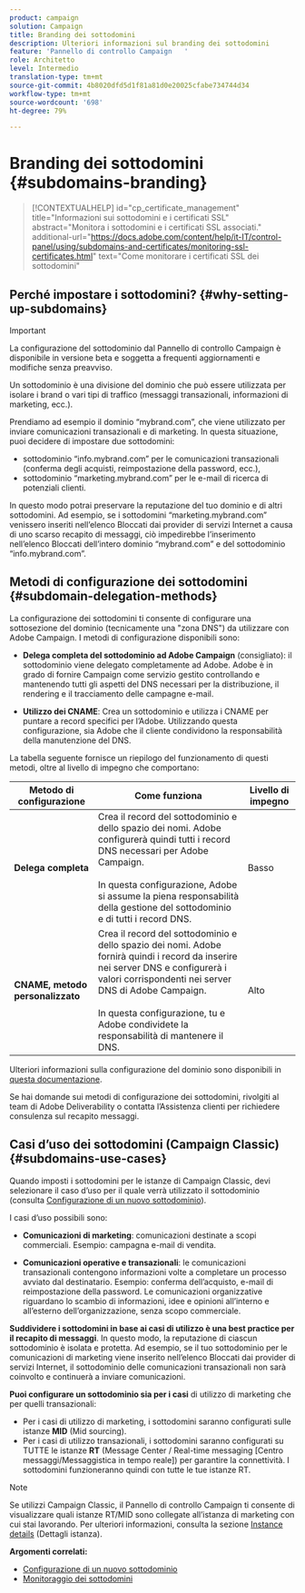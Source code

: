 ```yaml
---
product: campaign
solution: Campaign
title: Branding dei sottodomini
description: Ulteriori informazioni sul branding dei sottodomini
feature: 'Pannello di controllo Campaign   '
role: Architetto
level: Intermedio
translation-type: tm+mt
source-git-commit: 4b8020dfd5d1f81a81d0e20025cfabe734744d34
workflow-type: tm+mt
source-wordcount: '698'
ht-degree: 79%

---
```



# Branding dei sottodomini {#subdomains-branding}

>[!CONTEXTUALHELP]
>id="cp_certificate_management"
>title="Informazioni sui sottodomini e i certificati SSL"
>abstract="Monitora i sottodomini e i certificati SSL associati."
>additional-url="https://docs.adobe.com/content/help/it-IT/control-panel/using/subdomains-and-certificates/monitoring-ssl-certificates.html" text="Come monitorare i certificati SSL dei sottodomini"

## Perché impostare i sottodomini? {#why-setting-up-subdomains}

>[!IMPORTANT]
>
>La configurazione del sottodominio dal Pannello di controllo Campaign è disponibile in versione beta e soggetta a frequenti aggiornamenti e modifiche senza preavviso.

Un sottodominio è una divisione del dominio che può essere utilizzata per isolare i brand o vari tipi di traffico (messaggi transazionali, informazioni di marketing, ecc.).

Prendiamo ad esempio il dominio “mybrand.com”, che viene utilizzato per inviare comunicazioni transazionali e di marketing. In questa situazione, puoi decidere di impostare due sottodomini:

* sottodominio “info.mybrand.com” per le comunicazioni transazionali (conferma degli acquisti, reimpostazione della password, ecc.),
* sottodominio “marketing.mybrand.com” per le e-mail di ricerca di potenziali clienti.

In questo modo potrai preservare la reputazione del tuo dominio e di altri sottodomini. Ad esempio, se i sottodomini “marketing.mybrand.com” venissero inseriti nell’elenco Bloccati dai provider di servizi Internet a causa di uno scarso recapito di messaggi, ciò impedirebbe l’inserimento nell’elenco Bloccati dell’intero dominio “mybrand.com” e del sottodominio “info.mybrand.com”.

## Metodi di configurazione dei sottodomini {#subdomain-delegation-methods}

La configurazione dei sottodomini ti consente di configurare una sottosezione del dominio (tecnicamente una &quot;zona DNS&quot;) da utilizzare con Adobe Campaign. I metodi di configurazione disponibili sono:

* **Delega completa del sottodominio ad Adobe Campaign** (consigliato): il sottodominio viene delegato completamente ad Adobe. Adobe è in grado di fornire Campaign come servizio gestito controllando e mantenendo tutti gli aspetti del DNS necessari per la distribuzione, il rendering e il tracciamento delle campagne e-mail.

* **Utilizzo dei CNAME**: Crea un sottodominio e utilizza i CNAME per puntare a record specifici per l’Adobe. Utilizzando questa configurazione, sia Adobe che il cliente condividono la responsabilità della manutenzione del DNS.

La tabella seguente fornisce un riepilogo del funzionamento di questi metodi, oltre al livello di impegno che comportano:

| Metodo di configurazione | Come funziona | Livello di impegno |
|---|---|---|
| **Delega completa** | Crea il record del sottodominio e dello spazio dei nomi. Adobe configurerà quindi tutti i record DNS necessari per Adobe Campaign.<br/><br/>In questa configurazione, Adobe si assume la piena responsabilità della gestione del sottodominio e di tutti i record DNS. | Basso |
| **CNAME, metodo personalizzato** | Crea il record del sottodominio e dello spazio dei nomi. Adobe fornirà quindi i record da inserire nei server DNS e configurerà i valori corrispondenti nei server DNS di Adobe Campaign.<br/><br/>In questa configurazione, tu e Adobe condividete la responsabilità di mantenere il DNS. | Alto |

Ulteriori informazioni sulla configurazione del dominio sono disponibili in [questa documentazione](https://helpx.adobe.com/it/campaign/kb/domain-name-delegation.html).

Se hai domande sui metodi di configurazione dei sottodomini, rivolgiti al team di Adobe Deliverability o contatta l’Assistenza clienti per richiedere consulenza sul recapito messaggi.

## Casi d’uso dei sottodomini (Campaign Classic){#subdomains-use-cases}

Quando imposti i sottodomini per le istanze di Campaign Classic, devi selezionare il caso d’uso per il quale verrà utilizzato il sottodominio (consulta [Configurazione di un nuovo sottodominio](../../subdomains-certificates/using/setting-up-new-subdomain.md)).

I casi d’uso possibili sono:

* **Comunicazioni di marketing**: comunicazioni destinate a scopi commerciali. Esempio: campagna e-mail di vendita.

* **Comunicazioni operative e transazionali**: le comunicazioni transazionali contengono informazioni volte a completare un processo avviato dal destinatario. Esempio: conferma dell’acquisto, e-mail di reimpostazione della password. Le comunicazioni organizzative riguardano lo scambio di informazioni, idee e opinioni all’interno e all’esterno dell’organizzazione, senza scopo commerciale.

**Suddividere i sottodomini in base ai casi di utilizzo è una best practice per il recapito di messaggi**. In questo modo, la reputazione di ciascun sottodominio è isolata e protetta. Ad esempio, se il tuo sottodominio per le comunicazioni di marketing viene inserito nell’elenco Bloccati dai provider di servizi Internet, il sottodominio delle comunicazioni transazionali non sarà coinvolto e continuerà a inviare comunicazioni.

**Puoi configurare un sottodominio sia per i casi** di utilizzo di marketing che per quelli transazionali:

* Per i casi di utilizzo di marketing, i sottodomini saranno configurati sulle istanze **MID** (Mid sourcing).
* Per i casi di utilizzo transazionali, i sottodomini saranno configurati su TUTTE le istanze **RT** (Message Center / Real-time messaging [Centro messaggi/Messaggistica in tempo reale]) per garantire la connettività. I sottodomini funzioneranno quindi con tutte le tue istanze RT.

>[!NOTE]
>
>Se utilizzi Campaign Classic, il Pannello di controllo Campaign ti consente di visualizzare quali istanze RT/MID sono collegate all’istanza di marketing con cui stai lavorando. Per ulteriori informazioni, consulta la sezione [Instance details](../../instances-settings/using/instance-details.md) (Dettagli istanza).

**Argomenti correlati:**

* [Configurazione di un nuovo sottodominio](../../subdomains-certificates/using/setting-up-new-subdomain.md)
* [Monitoraggio dei sottodomini](../../subdomains-certificates/using/monitoring-subdomains.md)
